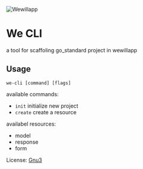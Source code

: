 ![Wewillapp](https://wewillapp.com/images/wewillapp_logo.png)

# We CLI

a tool for scaffoling go_standard project in wewillapp


## Usage
`we-cli [command] [flags]`

available commands:
  - `init` initialize new project
  - `create` create a resource

availabel resources:
  - model
  - response
  - form

License:  [Gnu3](./LICENSE)
